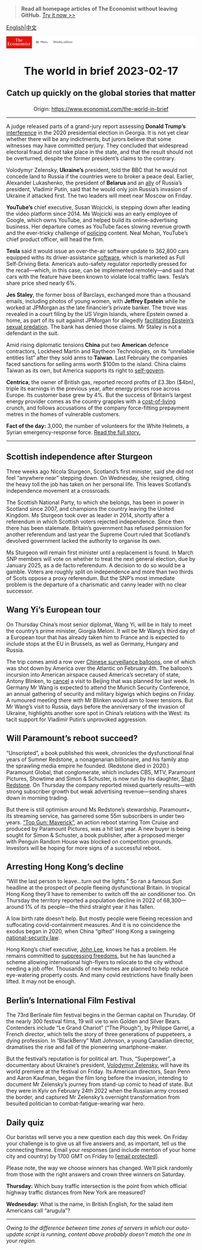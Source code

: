 > **Read all homepage articles of The Economist without leaving GitHub.** [Try it now >>](https://arielherself.github.io/te)

[English](https://github.com/arielherself/espresso/blob/main/README.md)|[中文](https://github-com.translate.goog/arielherself/espresso/blob/main/README.md?_x_tr_sl=en&_x_tr_tl=zh-CN&_x_tr_hl=zh-CN&_x_tr_pto=wapp)



![The Economist](menubar.png)

# <p align="center">The world in brief 2023-02-17</p>

## <p align="center">Catch up quickly on the global stories that matter</p>

<p align="center">Origin: <a href="https://www.economist.com/the-world-in-brief">https://www.economist.com/the-world-in-brief</a><hr>

A judge released parts of a grand-jury report assessing <strong>Donald Trump’s</strong> [interference](https://www.economist.com/the-economist-explains/2022/10/05/how-much-legal-jeopardy-is-donald-trump-in) in the 2020 presidential election in Georgia. It is not yet clear whether there will be any indictments, but jurors believe that some witnesses may have committed perjury. They concluded that widespread electoral fraud did not take place in the state, and that the result should not be overturned, despite the former president’s claims to the contrary.

Volodymyr Zelensky, <strong>Ukraine’s</strong> president, told the BBC that he would not concede land to Russia if the countries were to broker a peace deal. Earlier, Alexander Lukashenko, the president of <strong>Belarus </strong>and an [ally](https://www.economist.com/by-invitation/2022/04/02/sviatlana-tsikhanouskaya-argues-that-europe-will-be-safer-if-belarus-is-free) of Russia’s president, Vladimir Putin, said that he would only join Russia’s invasion of Ukraine if attacked first. The two leaders will meet near Moscow on Friday. 

<strong>YouTube’s </strong>chief executive, Susan Wojcicki, is stepping down after leading the video platform since 2014. Ms Wojcicki was an early employee of Google, which owns YouTube, and helped build its online-advertising business. Her departure comes as YouTube faces slowing revenue growth and the ever-tricky challenge of [policing](https://www.economist.com/briefing/2019/05/04/the-tricky-task-of-policing-youtube) content. Neal Mohan, YouTube’s chief product officer, will head the firm. 

<strong>Tesla</strong> said it would issue an over-the-air software update to 362,800 cars equipped withs its driver-assistance [software](https://www.economist.com/business/2023/01/04/investors-conclude-that-tesla-is-a-carmaker-not-a-tech-firm), which is marketed as Full Self-Driving Beta. America’s auto-safety regulator reportedly pressed for the recall—which, in this case, can be implemented remotely—and said that cars with the feature have been known to violate local traffic laws. Tesla’s share price shed nearly 6%.

<strong>Jes Staley</strong>, the former boss of Barclays, exchanged more than a thousand emails, including photos of young women, with <strong>Jeffrey Epstein</strong> while he worked at JPMorgan as the late financier’s private banker. The trove was revealed in a court filing by the US Virgin Islands, where Epstein owned a home, as part of its suit against JPMorgan for allegedly [facilitating Epstein’s sexual predation](https://www.economist.com/united-states/2019/07/13/was-jeffrey-epsteins-plea-deal-fishy). The bank has denied those claims. Mr Staley is not a defendant in the suit.

Amid rising diplomatic tensions<strong> China</strong> put two <strong>American</strong> defence contractors, Lockheed Martin and Raytheon Technologies, on its “unreliable entities list” after they sold arms to <strong>Taiwan</strong>. Last February the companies faced sanctions for selling arms worth $100m to the island. China claims Taiwan as its own, but America supports its right to [self-govern](https://www.economist.com/china/2023/01/26/does-chinas-softer-tone-extend-to-taiwan).

<strong>Centrica</strong>, the owner of British gas, reported record profits of £3.3bn ($4bn), triple its earnings in the previous year, after energy prices rose across Europe. Its customer base grew by 4%. But the success of Britain’s largest energy provider comes as the country grapples with a [cost-of-living](https://www.economist.com/britain/2022/04/21/a-guide-to-britains-cost-of-living-crunch) crunch, and follows accusations of the company force-fitting prepayment metres in the homes of vulnerable customers.

<strong>Fact of the day:</strong> 3,000, the number of volunteers for the White Helmets, a Syrian emergency-response force. [Read the full story.](https://www.economist.com/1843/2023/02/14/mouaz-survived-syrias-brutal-civil-war-then-he-spent-63-hours-trapped-under-rubble)

----------

## Scottish independence after Sturgeon

Three weeks ago Nicola Sturgeon, Scotland’s first minister, said she did not feel “anywhere near” stepping down. On Wednesday, she resigned, citing the heavy toll the job has taken on her personal life. This leaves Scotland’s independence movement at a crossroads. 

The Scottish National Party, to which she belongs, has been in power in Scotland since 2007, and champions the country leaving the United Kingdom. Ms Sturgeon took over as leader in 2014, shortly after a referendum in which Scottish voters rejected independence. Since then there has been stalemate. Britain’s government has refused permission for another referendum and last year the Supreme Court ruled that Scotland’s devolved government lacked the authority to organise its own.

Ms Sturgeon will remain first minister until a replacement is found. In March SNP members will vote on whether to treat the next general election, due by January 2025, as a de facto referendum. A decision to do so would be a gamble. Voters are roughly split on independence and more than two thirds of Scots oppose a proxy referendum. But the SNP’s most immediate problem is the departure of a charismatic and canny leader with no clear successor.

## Wang Yi’s European tour

On Thursday China’s most senior diplomat, Wang Yi, will be in Italy to meet the country’s prime minister, Giorgia Meloni. It will be Mr Wang’s third day of a European tour that has already taken him to France and is expected to include stops at the EU in Brussels, as well as Germany, Hungary and Russia. 

The trip comes amid a row over [Chinese surveillance balloons](https://www.economist.com/china/2023/02/09/tensions-will-linger-over-a-chinese-balloon-downed-by-america), one of which was shot down by America over the Atlantic on February 4th. The balloon’s incursion into American airspace caused America’s secretary of state, Antony Blinken, to [cancel](https://www.economist.com/china/2023/02/03/how-a-balloon-burst-sino-american-talks) a visit to Beijing that was planned for last week. In Germany Mr Wang is expected to attend the Munich Security Conference, an annual gathering of security and military bigwigs which begins on Friday. A rumoured meeting there with Mr Blinken would aim to lower tensions. But Mr Wang’s visit to Russia, days before the anniversary of the invasion of Ukraine, highlights another sore spot in China’s relations with the West: its tacit support for Vladimir Putin’s unprovoked aggression.

## Will Paramount’s reboot succeed?

“Unscripted”, a book published this week, chronicles the dysfunctional final years of Sumner Redstone, a nonagenarian billionaire, and his family atop the sprawling media empire he founded. (Redstone died in 2020.) Paramount Global, that conglomerate, which includes CBS, MTV, Paramount Pictures, Showtime and Simon &amp; Schuster, is now run by his daughter, [Shari Redstone](https://www.economist.com/business/2016/08/25/in-the-name-of-the-father). On Thursday the company reported mixed quarterly results—with strong subscriber growth but weak advertising revenue—sending shares down in morning trading.

But there is still optimism around Ms Redstone’s stewardship. Paramount+, its streaming service, has garnered some 55m subscribers in under two years. [“Top Gun: Maverick”](https://www.economist.com/culture/2022/05/26/top-gun-maverick-feels-the-need-to-speed-into-the-past), an action reboot starring Tom Cruise and produced by Paramount Pictures, was a hit last year. A new buyer is being sought for Simon &amp; Schuster, a book publisher, after a proposed merger with Penguin Random House was blocked on competition grounds. Investors will be hoping for more signs of a successful reboot.

## Arresting Hong Kong’s decline

“Will the last person to leave…turn out the lights.” So ran a famous <em>Sun</em> headline at the prospect of people fleeing dysfunctional Britain. In tropical Hong Kong they’ll have to remember to switch off the air conditioner too. On Thursday the territory reported a population decline in 2022 of 68,300—around 1% of its people—the third straight year it has fallen. 

A low birth rate doesn’t help. But mostly people were fleeing recession and suffocating covid-containment measures. And it is no coincidence the exodus began in 2020, when China “gifted” Hong Kong a swingeing [national-security law](https://www.economist.com/interactive/essay/2022/07/01/how-hong-kong-became-a-police-state). 

Hong Kong’s chief executive, [John Lee](https://www.economist.com/china/2022/04/09/john-lee-a-tough-former-policeman-looks-set-to-lead-hong-kong), knows he has a problem. He remains committed to [suppressing freedoms](https://www.economist.com/china/2023/02/09/hong-kong-starts-its-largest-national-security-trial), but he has launched a scheme allowing international high-flyers to relocate to the city without needing a job offer. Thousands of new homes are planned to help reduce eye-watering property costs. And many covid restrictions have finally been lifted. It may not be enough.

## Berlin’s International Film Festival

The 73rd Berlinale film festival begins in the German capital on Thursday. Of the nearly 300 festival films, 19 will vie to win Golden and Silver Bears. Contenders include “Le Grand Chariot” (“The Plough”), by Philippe Garrel, a French director, which tells the story of three generations of puppeteers, a dying profession. In “BlackBerry” Matt Johnson, a young Canadian director, dramatises the rise and fall of the pioneering smartphone-maker. 

But the festival’s reputation is for political art. Thus, “Superpower”, a documentary about Ukraine’s president, [Volodymyr Zelensky](https://www.economist.com/ukraines-fateful-winter), will have its world premiere at the festival on Friday. Its American directors, Sean Penn and Aaron Kaufman, began the film long before the invasion, intending to document Mr Zelensky’s journey from stand-up comic to head of state. But they were in Kyiv on February 24th 2022 when the Russian army crossed the border, and captured Mr Zelensky’s overnight transformation from besuited politician to combat-fatigue-wearing war hero.

## Daily quiz

Our baristas will serve you a new question each day this week. On Friday your challenge is to give us all five answers and, as important, tell us the connecting theme. Email your responses (and include mention of your home city and country) by 1700 GMT on Friday to [<span class="__cf_email__" data-cfemail="80d1f5e9fac5f3f0f2e5f3f3efc0e5e3efeeefede9f3f4aee3efed">[email&#160;protected]</span>](https://mail.google.com/mail/?view=cm&amp;fs=1&amp;tf=1&amp;to=QuizEspresso@economist.com). 

Please note, the way we choose winners has changed. We’ll pick randomly from those with the right answers and crown three winners on Saturday.

<strong>Thursday:</strong> Which busy traffic intersection is the point from which official highway traffic distances from New York are measured?

<strong>Wednesday:</strong> What is the name, in British English, for the salad item Americans call “arugula”?

----------

*Owing to the difference between time zones of servers in which our auto-update script is running, content above probably doesn't match the one in your region.*
